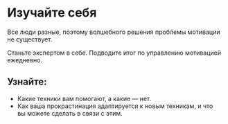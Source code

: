 # Изучайте себя

Все люди разные, поэтому волшебного решения проблемы мотивации не&nbsp;существует.

Станьте экспертом в&nbsp;себе. Подводите итог по&nbsp;управлению мотивацией ежедневно.

## Узнайте:
* Какие техники вам помогают, а&nbsp;какие&nbsp;&mdash; нет.
* Как ваша прокрастинация адаптируется к&nbsp;новым техникам, и&nbsp;что вы&nbsp;можете сделать в&nbsp;связи с&nbsp;этим.
